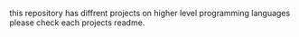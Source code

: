 this repository has diffrent projects on higher level programming languages please check each projects readme. 
